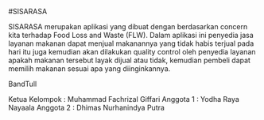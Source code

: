 #SISARASA

SISARASA merupakan aplikasi yang dibuat dengan berdasarkan concern kita terhadap Food Loss and Waste (FLW). Dalam aplikasi ini penyedia jasa layanan makanan dapat menjual makanannya yang tidak habis terjual pada hari itu juga kemudian akan dilakukan quality control oleh penyedia layanan apakah makanan tersebut layak dijual atau tidak, kemudian pembeli dapat memilih makanan sesuai apa yang diinginkannya. 


BandTull

Ketua Kelompok : Muhammad Fachrizal Giffari
Anggota 1 : Yodha Raya Nayaala
Anggota 2 : Dhimas Nurhanindya Putra
